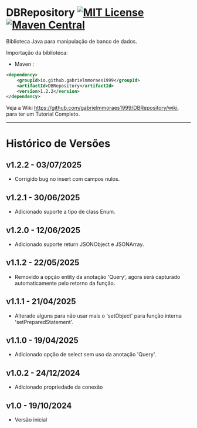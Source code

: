 # DBRepository [![MIT License](https://img.shields.io/github/license/gabrielmmoraes1999/DBRepository.svg) ](https://github.com/gabrielmmoraes1999/DBRepository/blob/main/LICENSE) [![Maven Central](https://img.shields.io/maven-central/v/io.github.gabrielmmoraes1999/DBRepository.svg?label=Maven%20Central)](https://central.sonatype.com/artifact/io.github.gabrielmmoraes1999/DBRepository)
Biblioteca Java para manipulação de banco de dados.

Importação da biblioteca:
- Maven :
```xml
<dependency>
    <groupId>io.github.gabrielmmoraes1999</groupId>
    <artifactId>DBRepository</artifactId>
    <version>1.2.2</version>
</dependency>
```

Veja a Wiki https://github.com/gabrielmmoraes1999/DBRepository/wiki, para ter um Tutorial Completo.

________________________________________________________________________________________________

# Histórico de Versões

## v1.2.2 - 03/07/2025
- Corrigido bug no insert com campos nulos.

## v1.2.1 - 30/06/2025
- Adicionado suporte a tipo de class Enum.

## v1.2.0 - 12/06/2025
- Adicionado suporte return JSONObject e JSONArray.

## v1.1.2 - 22/05/2025
- Removido a opção entity da anotação 'Query', agora será capturado automaticamente pelo retorno da função.

## v1.1.1 - 21/04/2025
- Alterado alguns para não usar mais o 'setObject' para função interna 'setPreparedStatement'.

## v1.1.0 - 19/04/2025
- Adicionado opção de select sem uso da anotação 'Query'.

## v1.0.2 - 24/12/2024
- Adicionado propriedade da conexão

## v1.0 - 19/10/2024
- Versão inicial
